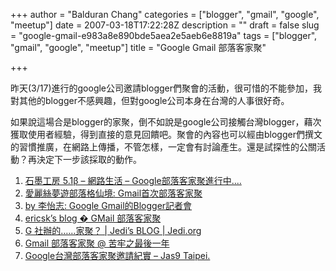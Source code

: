 +++
author = "Balduran Chang"
categories = ["blogger", "gmail", "google", "meetup"]
date = 2007-03-18T17:22:28Z
description = ""
draft = false
slug = "google-gmail-e983a8e890bde5aea2e5aeb6e8819a"
tags = ["blogger", "gmail", "google", "meetup"]
title = "Google Gmail 部落客家聚"

+++


昨天(3/17)進行的google公司邀請blogger們聚會的活動，很可惜的不能參加，我對其他的blogger不感興趣，但對google公司本身在台灣的人事很好奇。

如果說這場合是blogger的家聚，倒不如說是google公司接觸台灣blogger，藉次獲取使用者經驗，得到直接的意見回饋吧。聚會的內容也可以經由blogger們撰文的習慣推廣，在網路上傳播，不管怎樣，一定會有討論產生。還是試探性的公關活動？再決定下一步該採取的動作。

1. [石墨工房 5.1β – 網路生活 – Google部落客家聚進行中‥‥](http://fred.ipod.to/blog/?post;1209 "石墨工房 5.1β - 網路生活 - Google部落客家聚進行中‥‥")
2. [愛麗絲夢遊部落格仙境: Gmail首次部落客家聚](http://www.askareiko.com/archives/001046.php "愛麗絲夢遊部落格仙境: Gmail首次部落客家聚")
3. [by 李怡志: Google Gmail的Blogger記者會](http://www.richyli.com/blog/2007/03/google-gmailblogger.html "by 李怡志: Google Gmail的Blogger記者會")
4. [ericsk’s blog � GMail 部落客家聚](http://blog.ericsk.org/archives/530 "ericsk’s blog � GMail 部落客家聚")
5. [G 社辦的……家聚？ | Jedi’s BLOG | Jedi.org](http://jedi.org/blog/archives/005677.html "G 社辦的……家聚？ | Jedi's BLOG | Jedi.org")
6. [Gmail 部落客家聚 @ 苦牢之最後一年](http://blog.ijliao.info/archives/2007/03/17/2946/ "Gmail 部落客家聚 @ 苦牢之最後一年")
7. [Google台灣部落客家聚邀請紀實 – Jas9 Taipei.](http://jas9.blogspot.com/2007/03/google.html "Google台灣部落客家聚邀請紀實 - Jas9 Taipei.")


